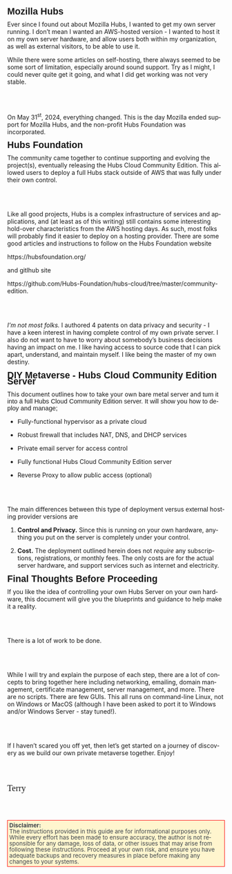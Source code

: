 <body lang="en-US" link="#000080" vlink="#800000" dir="ltr"><p style="margin-top: 0.42cm; margin-bottom: 0.21cm; line-height: 100%; page-break-after: avoid">
<font face="Liberation Sans, sans-serif"><font size="4" style="font-size: 16pt"><b>Mozilla
Hubs</b></font></font></p>
<p>Ever since I found out about Mozilla Hubs, I wanted to get my own
server running. I don’t mean I wanted an AWS-hosted version - I
wanted to host it on my own server <font face="Liberation Sans, sans-serif"><font size="2" style="font-size: 11pt">hardware</font></font>,
and allow users both within my organization, as well as external
visitors, to be able to use it.</p>
</p>
<p>While there were some articles on self-hosting, there always
seemed to be some sort of limitation, especially around sound
support. Try as I might, I could never quite get it going, and what I
did get working was not very stable.</p>
<p><br/>
<br/>

</p>
<p>On May 31<sup>st</sup>, 2024, everything changed. This is the day
Mozilla ended support for Mozilla Hubs, and the non-profit Hubs
Foundation was incorporated. 
</p>
<p style="margin-top: 0.42cm; margin-bottom: 0.21cm; line-height: 100%; page-break-after: avoid">
<font face="Liberation Sans, sans-serif"><font size="4" style="font-size: 16pt"><b>Hubs
Foundation</b></font></font></p>
<p>The community came together to continue supporting and evolving
the project(s), eventually releasing the Hubs Cloud Community
Edition. This allowed users to deploy a full Hubs stack outside of
AWS <font face="Liberation Sans, sans-serif"><font size="2" style="font-size: 11pt">that
was fully</font></font> under their own control.</p>
<p><br/>
<br/>

</p>
<p>Like all good projects, Hubs is a complex infrastructure of
services and applications, and (at least as of this writing) still
contains some interesting hold-over characteristics from the AWS
hosting days. As such, most folks will probably find it easier to
deploy on <font face="Liberation Sans, sans-serif"><font size="2" style="font-size: 11pt">a</font></font>
hosting provider. There are some good articles and instructions to
follow on the Hubs Foundation website 
</p>
<p>https://hubsfoundation.org/</p>
<p>and gitlhub site 
</p>
<p>https://github.com/Hubs-Foundation/hubs-cloud/tree/master/community-edition.
</p>
<p><br/>
<br/>

</p>
<p><i>I’m not most folks. </i>I authored 4 patents on data privacy
and security - I have a keen interest in <font face="Liberation Sans, sans-serif"><font size="2" style="font-size: 11pt">having</font></font>
<font face="Liberation Sans, sans-serif"><font size="2" style="font-size: 11pt">complete</font></font>
control of my own private server. I also do not want to have to worry
about somebody’s business decisions having an impact on me. I like
having access to source code that I can pick apart, understand, and
maintain myself. I like being the master of my own destiny.</p>
<p style="margin-top: 0.42cm; margin-bottom: 0.21cm; line-height: 100%; page-break-after: avoid">
<font face="Liberation Sans, sans-serif"><font size="4" style="font-size: 16pt"><b>DIY
Metaverse - Hubs Cloud Community Edition Server</b></font></font></p>
<p>This document outlines how to take your own bare metal server and
<font face="Liberation Sans, sans-serif"><font size="2" style="font-size: 11pt">turn
it into a full Hubs Cloud Community Edition server. I</font></font><font face="Liberation Sans, sans-serif"><font size="2" style="font-size: 11pt">t</font></font><font face="Liberation Sans, sans-serif"><font size="2" style="font-size: 11pt">
will show you h</font></font><font face="Liberation Sans, sans-serif"><font size="2" style="font-size: 11pt">o</font></font><font face="Liberation Sans, sans-serif"><font size="2" style="font-size: 11pt">w
to </font></font><font face="Liberation Sans, sans-serif"><font size="2" style="font-size: 11pt">deploy
and manage</font></font><font face="Liberation Sans, sans-serif"><font size="2" style="font-size: 11pt">;</font></font></p>
<ul>
	<li><p><font face="Liberation Sans, sans-serif"><font size="2" style="font-size: 11pt">F</font></font>ully-functional
	hypervisor as a private cloud</p>
	<li><p><font face="Liberation Sans, sans-serif"><font size="2" style="font-size: 11pt">R</font></font>obust
	<font face="Liberation Sans, sans-serif"><font size="2" style="font-size: 11pt">f</font></font>irewall
	that includes NAT, DNS, and DHCP services</p>
	<li><p><font face="Liberation Sans, sans-serif"><font size="2" style="font-size: 11pt">P</font></font>rivate
	email server for access control</p>
	<li><p><font face="Liberation Sans, sans-serif"><font size="2" style="font-size: 11pt">F</font></font>ully
	functional Hubs Cloud Community Edition server</p>
	<li><p>Reverse Proxy to allow public access (optional)</p>
</ul>
<p><br/>
<br/>

</p>
<p>The main differences between this type of deployment versus
<font face="Liberation Sans, sans-serif"><font size="2" style="font-size: 11pt">external
</font></font>hosting provider versions are</p>
<ol>
	<li><p><b>Control and Privacy.</b> Since this is running on your own
	hardware, anything you put on the server is completely under your
	control. 
	</p>
	<li><p><b>Cost.</b> The deployment outlined herein does not <i>require</i>
	any subscriptions, registrations, or monthly fees. The only costs
	are for the actual server hardware, and support services such as
	internet and electricity. 
	</p>
</ol>
<p style="margin-top: 0.42cm; margin-bottom: 0.21cm; line-height: 100%; page-break-after: avoid">
<font face="Liberation Sans, sans-serif"><font size="4" style="font-size: 16pt"><b>Final
Thoughts Before Proceeding</b></font></font></p>
<p>If you like the idea of controlling your own Hubs Server on your
own hardware, this document will give you the blueprints and guidance
to help make it a reality. 
</p>
<p><br/>
<br/>

</p>
<p>There is a lot of work to be done. 
</p>
<p><br/>
<br/>

</p>
<p>While I will try and explain the purpose of each step, there are a
lot of concepts to bring together here including networking,
emailing, domain management, certificate management, server
management, and more. There are no scripts. <font face="Liberation Sans, sans-serif"><font size="2" style="font-size: 11pt">T</font></font>here
are <font face="Liberation Sans, sans-serif"><font size="2" style="font-size: 11pt">few</font></font>
GUIs. This all runs on command-line Linux, not on Windows or MacOS
(although I have been asked to port it to Windows and/or Windows
Server - stay tuned!). 
</p>
<p><br/>
<br/>

</p>
<p>If I haven’t scared you off yet, then let’s get started on a
journey of discovery as we build our own private metaverse together.
Enjoy!</p>
<p><br/>
<br/>

</p>
<p><font face="Dancing Script"><font size="4" style="font-size: 15pt">Terry</font></font></p>
<p><br/>
<br/>

</p>
<p style="margin-top: 0.15cm; margin-bottom: 0cm; border: 1px solid #ff0000; padding: 0.1cm; line-height: 100%; background: #fff5ce; page-break-before: auto">
<font color="#3e454c"><font face="Courier 10 Pitch"><font size="2" style="font-size: 10pt"><strong>Disclaimer:</strong><br/>
The
instructions provided in this guide are for informational purposes
only. While every effort has been made to ensure accuracy, the author
is not responsible for any damage, loss of data, or other issues that
may arise from following these instructions. Proceed at your own
risk, and ensure you have adequate backups and recovery measures in
place before making any changes to your systems.</font></font></font></p>
</body>
</html>
